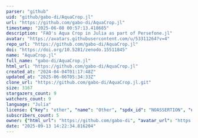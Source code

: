 ```yaml
---
parser: "github"
uid: "github/gabo-di/AquaCrop.jl"
url: "https://github.com/gabo-di/AquaCrop.jl"
timestamp: "2025-06-08 00:57:13.418685"
description: "FAO's Aqua Crop in Julia as part of Persefone.jl"
avatar: "https://avatars.githubusercontent.com/u/53311264?v=4"
repo_url: "https://github.com/gabo-di/AquaCrop.jl"
doi: "https://doi.org/10.5281/zenodo.15511845"
name: "AquaCrop.jl"
full_name: "gabo-di/AquaCrop.jl"
html_url: "https://github.com/gabo-di/AquaCrop.jl"
created_at: "2024-04-04T01:17:48Z"
updated_at: "2025-06-06T05:34:33Z"
clone_url: "https://github.com/gabo-di/AquaCrop.jl.git"
size: 3167
stargazers_count: 9
watchers_count: 9
language: "Julia"
license: {"key": "other", "name": "Other", "spdx_id": "NOASSERTION", "url": null, "node_id": "MDc6TGljZW5zZTA="}
subscribers_count: 5
owner: {"html_url": "https://github.com/gabo-di", "avatar_url": "https://avatars.githubusercontent.com/u/53311264?v=4", "login": "gabo-di", "type": "User"}
date: "2025-09-13 14:22:34.816204"
---
```

